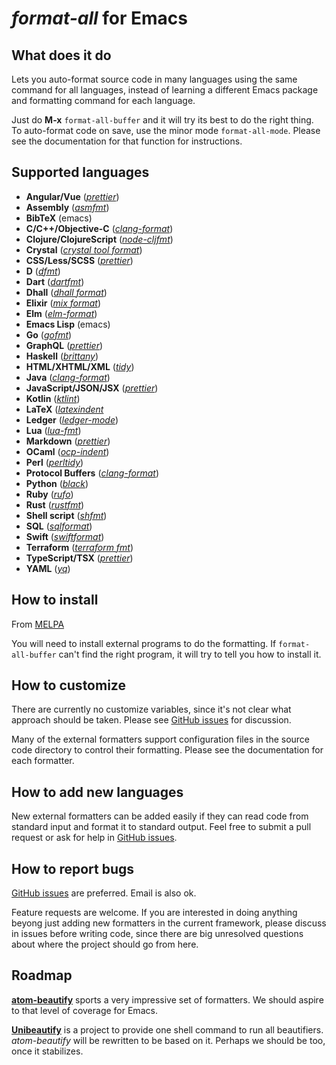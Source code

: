 *format-all* for Emacs
======================

What does it do
---------------

Lets you auto-format source code in many languages using the same
command for all languages, instead of learning a different Emacs
package and formatting command for each language.

Just do **M-x** `format-all-buffer` and it will try its best to do the
right thing. To auto-format code on save, use the minor mode
`format-all-mode`. Please see the documentation for that function for
instructions.

Supported languages
-------------------

* **Angular/Vue** ([*prettier*](https://prettier.io/))
* **Assembly** ([*asmfmt*](https://github.com/klauspost/asmfmt))
* **BibTeX** (emacs)
* **C/C++/Objective-C** ([*clang-format*](https://clang.llvm.org/docs/ClangFormat.html))
* **Clojure/ClojureScript** ([*node-cljfmt*](https://github.com/snoe/node-cljfmt))
* **Crystal** ([*crystal tool format*](http://www.motion-express.com/blog/crystal-code-formatter))
* **CSS/Less/SCSS** ([*prettier*](https://prettier.io/))
* **D** ([*dfmt*](https://github.com/dlang-community/dfmt))
* **Dart** ([*dartfmt*](https://github.com/dart-lang/dart_style))
* **Dhall** ([*dhall format*](https://github.com/dhall-lang/dhall-lang))
* **Elixir** ([*mix format*](https://hexdocs.pm/mix/master/Mix.Tasks.Format.html))
* **Elm** ([*elm-format*](https://github.com/avh4/elm-format))
* **Emacs Lisp** (emacs)
* **Go** ([*gofmt*](https://golang.org/cmd/gofmt/))
* **GraphQL** ([*prettier*](https://prettier.io/))
* **Haskell** ([*brittany*](https://github.com/lspitzner/brittany))
* **HTML/XHTML/XML** ([*tidy*](http://www.html-tidy.org/))
* **Java** ([*clang-format*](https://clang.llvm.org/docs/ClangFormat.html))
* **JavaScript/JSON/JSX** ([*prettier*](https://prettier.io/))
* **Kotlin** ([*ktlint*](https://github.com/shyiko/ktlint))
* **LaTeX** ([*latexindent*](https://github.com/cmhughes/latexindent.pl)
* **Ledger** ([*ledger-mode*](https://github.com/ledger/ledger-mode))
* **Lua** ([*lua-fmt*](https://github.com/trixnz/lua-fmt))
* **Markdown** ([*prettier*](https://prettier.io/))
* **OCaml** ([*ocp-indent*](https://opam.ocaml.org/packages/ocp-indent/))
* **Perl** ([*perltidy*](http://perltidy.sourceforge.net/))
* **Protocol Buffers** ([*clang-format*](https://clang.llvm.org/docs/ClangFormat.html))
* **Python** ([*black*](https://github.com/ambv/black))
* **Ruby** ([*rufo*](https://github.com/ruby-formatter/rufo))
* **Rust** ([*rustfmt*](https://github.com/rust-lang-nursery/rustfmt))
* **Shell script** ([*shfmt*](https://github.com/mvdan/sh))
* **SQL** ([*sqlformat*](https://pypi.org/project/sqlparse/))
* **Swift** ([*swiftformat*](https://github.com/nicklockwood/SwiftFormat))
* **Terraform** ([*terraform fmt*](https://www.terraform.io/docs/commands/fmt.html))
* **TypeScript/TSX** ([*prettier*](https://prettier.io/))
* **YAML** ([*yq*](https://github.com/mikefarah/yq))

How to install
--------------

From [MELPA](https://melpa.org/#/format-all)

You will need to install external programs to do the formatting. If
`format-all-buffer` can't find the right program, it will try to tell
you how to install it.

How to customize
----------------

There are currently no customize variables, since it's not clear what
approach should be taken. Please see [GitHub issues][github-issues]
for discussion.

Many of the external formatters support configuration files in the
source code directory to control their formatting. Please see the
documentation for each formatter.

How to add new languages
------------------------

New external formatters can be added easily if they can read code from
standard input and format it to standard output. Feel free to submit a
pull request or ask for help in [GitHub issues][github-issues].

How to report bugs
------------------

[GitHub issues][github-issues] are preferred. Email is also ok.

Feature requests are welcome. If you are interested in doing anything
beyong just adding new formatters in the current framework, please
discuss in issues before writing code, since there are big unresolved
questions about where the project should go from here.

Roadmap
-------

**[atom-beautify](https://atom.io/packages/atom-beautify#beautifiers)**
sports a very impressive set of formatters. We should aspire to that
level of coverage for Emacs.

**[Unibeautify](https://github.com/Unibeautify/unibeautify)** is a
project to provide one shell command to run all beautifiers.
*atom-beautify* will be rewritten to be based on it. Perhaps we should
be too, once it stabilizes.

[github-issues]: https://github.com/lassik/emacs-format-all-the-code/issues
